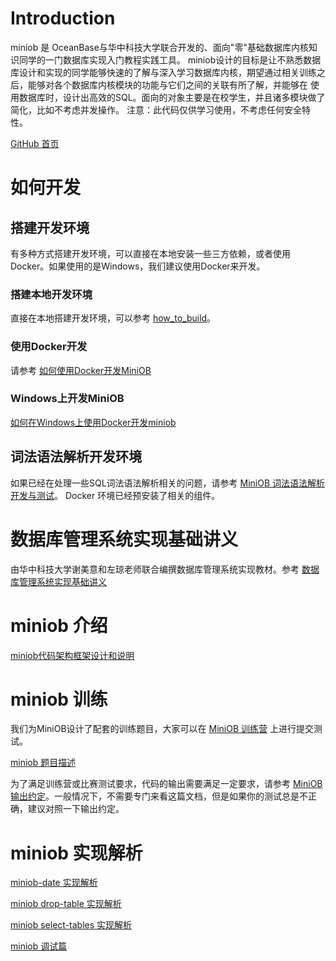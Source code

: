 # Introduction
miniob 是 OceanBase与华中科技大学联合开发的、面向"零"基础数据库内核知识同学的一门数据库实现入门教程实践工具。
miniob设计的目标是让不熟悉数据库设计和实现的同学能够快速的了解与深入学习数据库内核，期望通过相关训练之后，能够对各个数据库内核模块的功能与它们之间的关联有所了解，并能够在
使用数据库时，设计出高效的SQL。面向的对象主要是在校学生，并且诸多模块做了简化，比如不考虑并发操作。
注意：此代码仅供学习使用，不考虑任何安全特性。

[GitHub 首页](https://github.com/oceanbase/miniob)

# 如何开发
## 搭建开发环境
有多种方式搭建开发环境，可以直接在本地安装一些三方依赖，或者使用Docker。如果使用的是Windows，我们建议使用Docker来开发。

### 搭建本地开发环境
直接在本地搭建开发环境，可以参考 [how_to_build](docs/how_to_build.md)。

### 使用Docker开发

请参考 [如何使用Docker开发MiniOB](docs/how-to-dev-using-docker.md)

### Windows上开发MiniOB

[如何在Windows上使用Docker开发miniob](docs/how_to_dev_miniob_by_docker_on_windows.md)

## 词法语法解析开发环境

如果已经在处理一些SQL词法语法解析相关的问题，请参考 [MiniOB 词法语法解析开发与测试](docs/miniob-sql-parser.md)。
Docker 环境已经预安装了相关的组件。

# 数据库管理系统实现基础讲义
由华中科技大学谢美意和左琼老师联合编撰数据库管理系统实现教材。参考 [数据库管理系统实现基础讲义](docs/lectures/index.md)

# miniob 介绍
[miniob代码架构框架设计和说明](docs/miniob-introduction.md)

# miniob 训练
我们为MiniOB设计了配套的训练题目，大家可以在 [MiniOB 训练营](https://open.oceanbase.com/train?questionId=200001) 上进行提交测试。

[miniob 题目描述](docs/miniob_topics.md)

为了满足训练营或比赛测试要求，代码的输出需要满足一定要求，请参考 [MiniOB 输出约定](docs/miniob-output-convention.md)。一般情况下，不需要专门来看这篇文档，但是如果你的测试总是不正确，建议对照一下输出约定。

# miniob 实现解析

[miniob-date 实现解析](https://oceanbase-partner.github.io/lectures-on-dbms-implementation/miniob-date-implementation.html)

[miniob drop-table 实现解析](https://oceanbase-partner.github.io/lectures-on-dbms-implementation/miniob-drop-table-implementation.html)

[miniob select-tables 实现解析](https://oceanbase-partner.github.io/lectures-on-dbms-implementation/miniob-select-tables-implementation.html)

[miniob 调试篇](https://oceanbase-partner.github.io/lectures-on-dbms-implementation/miniob-how-to-debug.html)
